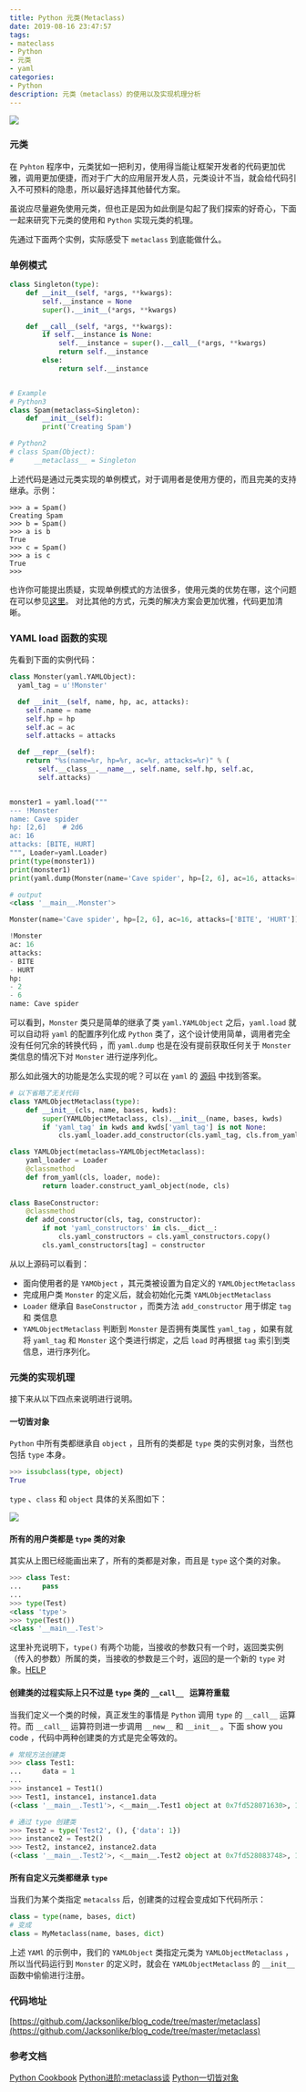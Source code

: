```yaml
---
title: Python 元类(Metaclass)
date: 2019-08-16 23:47:57
tags:
- mateclass
- Python
- 元类
- yaml
categories:
- Python
description: 元类（metaclass）的使用以及实现机理分析
---
```


![](/images/background/british.jpg)
### 元类
在 `Pyhton` 程序中，元类犹如一把利刃，使用得当能让框架开发者的代码更加优雅，调用更加便捷，而对于广大的应用层开发人员，元类设计不当，就会给代码引入不可预料的隐患，所以最好选择其他替代方案。

虽说应尽量避免使用元类，但也正是因为如此倒是勾起了我们探索的好奇心，下面一起来研究下元类的使用和 `Python` 实现元类的机理。



先通过下面两个实例，实际感受下 `metaclass` 到底能做什么。

### 单例模式
```python
class Singleton(type):
    def __init__(self, *args, **kwargs):
        self.__instance = None
        super().__init__(*args, **kwargs)

    def __call__(self, *args, **kwargs):
        if self.__instance is None:
            self.__instance = super().__call__(*args, **kwargs)
            return self.__instance
        else:
            return self.__instance


# Example
# Python3
class Spam(metaclass=Singleton):
    def __init__(self):
        print('Creating Spam')

# Python2
# class Spam(Object):
#     __metaclass__ = Singleton
```

上述代码是通过元类实现的单例模式，对于调用者是使用方便的，而且完美的支持继承。示例：

```shell
>>> a = Spam()
Creating Spam
>>> b = Spam()
>>> a is b
True
>>> c = Spam()
>>> a is c
True
>>>
```

也许你可能提出质疑，实现单例模式的方法很多，使用元类的优势在哪，这个问题在可以参见[这里](https://stackoverflow.com/questions/6760685/creating-a-singleton-in-python)。
对比其他的方式，元类的解决方案会更加优雅，代码更加清晰。

### YAML load 函数的实现

先看到下面的实例代码：

```python
class Monster(yaml.YAMLObject):
  yaml_tag = u'!Monster'

  def __init__(self, name, hp, ac, attacks):
    self.name = name
    self.hp = hp
    self.ac = ac
    self.attacks = attacks

  def __repr__(self):
    return "%s(name=%r, hp=%r, ac=%r, attacks=%r)" % (
       self.__class__.__name__, self.name, self.hp, self.ac,      
       self.attacks)


monster1 = yaml.load("""
--- !Monster
name: Cave spider
hp: [2,6]    # 2d6
ac: 16
attacks: [BITE, HURT]
""", Loader=yaml.Loader)
print(type(monster1))
print(monster1)
print(yaml.dump(Monster(name='Cave spider', hp=[2, 6], ac=16, attacks=['BITE', 'HURT'])))

# output
<class '__main__.Monster'> 

Monster(name='Cave spider', hp=[2, 6], ac=16, attacks=['BITE', 'HURT'])

!Monster
ac: 16
attacks:
- BITE
- HURT
hp:
- 2
- 6
name: Cave spider
```

可以看到，`Monster` 类只是简单的继承了类 `yaml.YAMLObject` 之后，`yaml.load` 就可以自动将 `yaml` 的配置序列化成 `Python` 类了，这个设计使用简单，调用者完全没有任何冗余的转换代码 ，而 `yaml.dump` 也是在没有提前获取任何关于 `Monster` 类信息的情况下对 `Monster` 进行逆序列化。

那么如此强大的功能是怎么实现的呢？可以在 `yaml` 的 [源码](https://github.com/yaml/pyyaml/blob/0f64cbfa54b0b22dc7b776b7b98a7cd657e84d78/lib3/yaml/__init__.py#L364) 中找到答案。

```python
# 以下省略了无关代码
class YAMLObjectMetaclass(type):
    def __init__(cls, name, bases, kwds):
        super(YAMLObjectMetaclass, cls).__init__(name, bases, kwds)
        if 'yaml_tag' in kwds and kwds['yaml_tag'] is not None:
            cls.yaml_loader.add_constructor(cls.yaml_tag, cls.from_yaml)

class YAMLObject(metaclass=YAMLObjectMetaclass):
    yaml_loader = Loader
    @classmethod
    def from_yaml(cls, loader, node):
        return loader.construct_yaml_object(node, cls)
    
class BaseConstructor:
    @classmethod
    def add_constructor(cls, tag, constructor):
        if not 'yaml_constructors' in cls.__dict__:
            cls.yaml_constructors = cls.yaml_constructors.copy()
        cls.yaml_constructors[tag] = constructor
```

从以上源码可以看到：

- 面向使用者的是 `YAMObject` ，其元类被设置为自定义的 `YAMLObjectMetaclass`
- 完成用户类 `Monster` 的定义后，就会初始化元类 `YAMLObjectMetaclass` 
- `Loader` 继承自 `BaseConstructor` ，而类方法 `add_constructor` 用于绑定 `tag` 和 类信息
- `YAMLObjectMetaclass` 判断到 `Monster` 是否拥有类属性 `yaml_tag` ，如果有就将 `yaml_tag` 和 `Monster` 这个类进行绑定，之后 `load` 时再根据 `tag` 索引到类信息，进行序列化。



### 元类的实现机理

接下来从以下四点来说明进行说明。

#### 一切皆对象

`Python` 中所有类都继承自 `object` ，且所有的类都是 `type` 类的实例对象，当然也包括 `type` 本身。

```python
>>> issubclass(type, object)
True
```

`type` 、`class` 和 `object` 具体的关系图如下：

![](/images/metaclass/1.png)

#### 所有的用户类都是 `type` 类的对象

其实从上图已经能画出来了，所有的类都是对象，而且是 `type` 这个类的对象。

```python
>>> class Test:
...     pass
...
>>> type(Test)
<class 'type'>
>>> type(Test())
<class '__main__.Test'>
```

这里补充说明下，`type()` 有两个功能，当接收的参数只有一个时，返回类实例（传入的参数）所属的类，当接收的参数是三个时，返回的是一个新的 `type` 对象。[HELP](https://docs.python.org/3/library/functions.html#type)

#### 创建类的过程实际上只不过是 `type` 类的 `__call__ ` 运算符重载

当我们定义一个类的时候，真正发生的事情是 `Python` 调用 `type` 的 `__call__` 运算符。而 `__call__` 运算符则进一步调用 `__new__` 和 `__init__` 。下面 show you code ，代码中两种创建类的方式是完全等效的。

```python
# 常规方法创建类
>>> class Test1:
...     data = 1
...
>>> instance1 = Test1()
>>> Test1, instance1, instance1.data
(<class '__main__.Test1'>, <__main__.Test1 object at 0x7fd528071630>, 1)

# 通过 type 创建类
>>> Test2 = type('Test2', (), {'data': 1})
>>> instance2 = Test2()
>>> Test2, instance2, instance2.data
(<class '__main__.Test2'>, <__main__.Test2 object at 0x7fd528083748>, 1)
```

#### 所有自定义元类都继承 `type`

当我们为某个类指定 `metacalss` 后，创建类的过程会变成如下代码所示：

```python
class = type(name, bases, dict)
# 变成
class = MyMetaclass(name, bases, dict)
```

 上述 `YAMl` 的示例中，我们的 `YAMLObject` 类指定元类为 `YAMLObjectMetaclass` ，所以当代码运行到 `Monster` 的定义时，就会在 `YAMLObjectMetaclass` 的 `__init__` 函数中偷偷进行注册。

### 代码地址

 [https://github.com/Jacksonlike/blog_code/tree/master/metaclass](https://github.com/Jacksonlike/blog_code/tree/master/metaclass)

### 参考文档

[Python Cookbook](https://python3-cookbook.readthedocs.io/zh_CN/latest/c09/p13_using_mataclass_to_control_instance_creation.html)
[Python进阶:metaclass谈](https://www.lizenghai.com/archives/15015.html) 
[Python一切皆对象](http://www.langzi.fun/Python%E4%B8%80%E5%88%87%E7%9A%86%E5%AF%B9%E8%B1%A1.html) 


